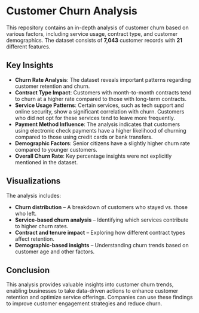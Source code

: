 # Customer Churn Analysis

This repository contains an in-depth analysis of customer churn based on various factors, including service usage, contract type, and customer demographics. The dataset consists of **7,043** customer records with **21** different features.

## Key Insights

- **Churn Rate Analysis**: The dataset reveals important patterns regarding customer retention and churn.
- **Contract Type Impact**: Customers with month-to-month contracts tend to churn at a higher rate compared to those with long-term contracts.
- **Service Usage Patterns**: Certain services, such as tech support and online security, show a significant correlation with churn. Customers who did not opt for these services tend to leave more frequently.
- **Payment Method Influence**: The analysis indicates that customers using electronic check payments have a higher likelihood of churning compared to those using credit cards or bank transfers.
- **Demographic Factors**: Senior citizens have a slightly higher churn rate compared to younger customers.
- **Overall Churn Rate**: Key percentage insights were not explicitly mentioned in the dataset.

## Visualizations

The analysis includes:
- **Churn distribution** – A breakdown of customers who stayed vs. those who left.
- **Service-based churn analysis** – Identifying which services contribute to higher churn rates.
- **Contract and tenure impact** – Exploring how different contract types affect retention.
- **Demographic-based insights** – Understanding churn trends based on customer age and other factors.

## Conclusion

This analysis provides valuable insights into customer churn trends, enabling businesses to take data-driven actions to enhance customer retention and optimize service offerings. Companies can use these findings to improve customer engagement strategies and reduce churn.

